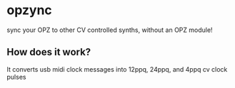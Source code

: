 # opzync

sync your OPZ to other CV controlled synths, without an OPZ module!

## How does it work?

It converts usb midi clock messages into 12ppq, 24ppq, and 4ppq cv clock pulses
